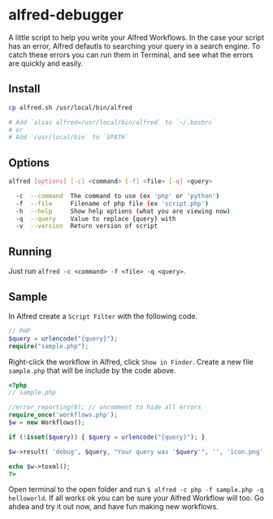 alfred-debugger
===============

A little script to help you write your Alfred Workflows. In the case your script has an error, Alfred defautls to searching your query in a search engine. To catch these errors you can run them in Terminal, and see what the errors are quickly and easily. 

## Install
```bash
cp alfred.sh /usr/local/bin/alfred

# Add `alias alfred=/usr/local/bin/alfred` to `~/.bashrc`
# or
# Add `/usr/local/bin` to `$PATH`
```

## Options
```bash
alfred [options] [-c] <command> [-f] <file> [-q] <query>

  -c  --command  The command to use (ex 'php' or 'python')
  -f  --file     Filename of php file (ex 'script.php')
  -h  --help     Show help options (what you are viewing now)
  -q  --query    Value to replace {query} with
  -v  --version  Return version of script
```

## Running
Just run `alfred -c <command> -f <file> -q <query>`.

## Sample
In Alfred create a `Script Filter` with the following code.
```php
// PHP
$query = urlencode("{query}");
require("sample.php");
```

Right-click the workflow in Alfred, click `Show in Finder`. Create a new file `sample.php` that will be include by the code above.

```php
<?php
// sample.php

//error_reporting(0); // uncomment to hide all errors
require_once('workflows.php');
$w = new Workflows();

if (!isset($query)) { $query = urlencode("{query}"); }

$w->result( 'debug', $query, "Your query was '$query'", '', 'icon.png', 'yes' );

echo $w->toxml();
?>
```

Open terminal to the open folder and run `$ alfred -c php -f sample.php -q helloworld`. If all works ok you can be sure your Alfred Workflow will too. Go ahdea and try it out now, and have fun making new workflows.
